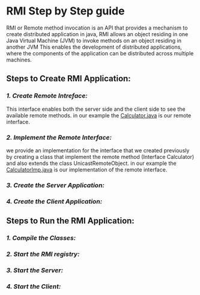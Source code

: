 # RMI Step by Step guide

RMI or Remote method invocation is an API that provides a mechanism to create distributed application in java, RMI allows an object residing in one Java Virtual Machine (JVM) to invoke methods on an object residing in another JVM This enables the development of distributed applications, where the components of the application can be distributed across multiple machines.

## Steps to Create RMI Application:
### *1. Create Remote Intreface:*

This interface enables both the server side and the client side to see the available remote methods. in our example the [Calculator.java](Calculator.java) is our remote interface.

### *2. Implement the Remote Interface:*

we provide an implementation for the interface that we created previously by creating a class that implement the remote method (Interface Calculator) and also extends the class UnicastRemoteObject. in our example the [CalculatorImp.java](CalculatorImp.java) is our implementation of the remote interface.

### *3. Create the Server Application:*
### *4. Create the Client Application:*

## Steps to Run the RMI Application:

### *1. Compile the Classes:*
### *2. Start the RMI registry:*
### *3. Start the Server:*
### *4. Start the Client:*   